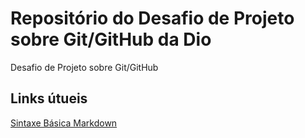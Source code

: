 # Repositório do Desafio de Projeto sobre Git/GitHub da Dio
Desafio de Projeto sobre Git/GitHub 

## Links útueis 
[Sintaxe Básica Markdown](https://www.markdownguide.org/basic-syntax/)
